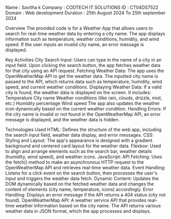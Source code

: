 Name : Savitha k
Company : CODTECH IT SOLUTIONS
ID : CT04DS7522
Domain : Web development
Duration : 25th August 2024 To 25th september 2024


Overview
The provided code is for a Weather App that allows users to search for real-time weather data by entering a city name. The app displays information such as temperature, weather conditions, humidity, and wind speed. If the user inputs an invalid city name, an error message is displayed.

Key Activities
City Search Input: Users can type in the name of a city in an input field. Upon clicking the search button, the app fetches weather data for that city using an API request.
Fetching Weather Data: The app uses the OpenWeatherMap API to get the weather data. The inputted city name is passed to the API, which returns data such as temperature, humidity, wind speed, and current weather conditions.
Displaying Weather Data: If a valid city is found, the weather data is displayed on the screen. It includes:
Temperature
City name
Weather conditions (like rain, clouds, drizzle, mist, etc.)
Humidity percentage
Wind speed
The app also updates the weather icon dynamically based on the current weather condition.
Handling Errors: If the city name is invalid or not found in the OpenWeatherMap API, an error message is displayed, and the weather data is hidden.

Technologies Used
HTML:
Defines the structure of the web app, including the search input field, weather data display, and error messages.
CSS:
Styling and Layout: The app's appearance is designed with a gradient background and centered card layout for the weather data.
Flexbox: Used to align and arrange elements such as the search bar, weather details (humidity, wind speed), and weather icons.
JavaScript:
API Fetching: Uses the fetch() method to make an asynchronous HTTP request to the OpenWeatherMap API and retrieves real-time weather data.
Event Handling: Listens for a click event on the search button, then processes the user's input and triggers the weather data fetch.
Dynamic Content: Updates the DOM dynamically based on the fetched weather data and changes the content of elements (city name, temperature, icons) accordingly.
Error Handling: Displays an error message if the API returns a 404 status (city not found).
OpenWeatherMap API:
A weather service API that provides real-time weather information based on the city name. The API returns various weather data in JSON format, which the app processes and displays.
